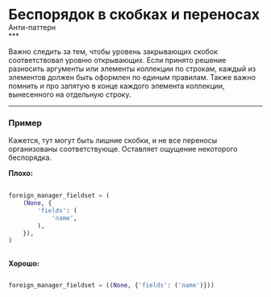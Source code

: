 
<div class="sticky-header">
  <div>
    <h1 style="margin: 0;">Беспорядок в скобках и переносах</h1>
    <p style="margin: 0;">Анти-паттерн</p>
  </div>
</div>
***

Важно следить за тем, чтобы уровень закрывающих скобок соответствовал уровню открывающих. Если принято решение разносить аргументы или элементы коллекции по строкам, каждый из элементов должен быть оформлен по единым правилам. Также важно помнить и про запятую в конце каждого элемента коллекции, вынесенного на отдельную строку.

***

### Пример 

Кажется, тут могут быть лишние скобки, и не все переносы организованы соответствующе. Оставляет ощущение некоторого беспорядка.


                                    **Плохо:**

                                    ```python
                                    foreign_manager_fieldset = (
    (None, {
        'fields': (
            'name',
        ),
    }),
)
                                    ```


**Хорошо:**

```python
foreign_manager_fieldset = ((None, {'fields': ('name')}))
```


